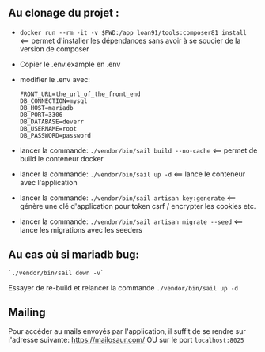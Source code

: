 ## Au clonage du projet :
- `docker run --rm -it -v $PWD:/app loan91/tools:composer81 install` <== permet d'installer les dépendances sans avoir à se soucier de la version de composer
- Copier le .env.example en .env 
- modifier le .env avec: 
    ```
    FRONT_URL=the_url_of_the_front_end
    DB_CONNECTION=mysql
    DB_HOST=mariadb
    DB_PORT=3306
    DB_DATABASE=deverr
    DB_USERNAME=root
    DB_PASSWORD=password
    ```

- lancer la commande: `./vendor/bin/sail build --no-cache` <== permet de build le conteneur docker
- lancer la commande: `./vendor/bin/sail up -d` <== lance le conteneur avec l'application
- lancer la commande: `./vendor/bin/sail artisan key:generate` <== génère une clé d'application pour token csrf / encrypter les cookies etc.
- lancer la commande: `./vendor/bin/sail artisan migrate --seed` <== lance les migrations avec les seeders

## Au cas où si mariadb bug:
    `./vendor/bin/sail down -v`
 Essayer de re-build et relancer la commande `./vendor/bin/sail up -d`
 
 
 ## Mailing
 Pour accéder au mails envoyés par l'application, il suffit de se rendre sur l'adresse suivante: https://mailosaur.com/ 
 OU sur le port `localhost:8025`
